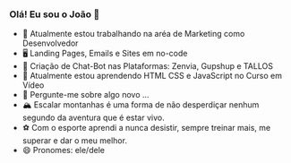 ### Olá! Eu sou o João 👋

- 🔭 Atualmente estou trabalhando na aréa de Marketing como Desenvolvedor
- 🖥 Landing Pages, Emails e Sites em no-code
- 🤖 Criação de Chat-Bot nas Plataformas: Zenvia, Gupshup e TALLOS
- 🌱 Atualmente estou aprendendo HTML CSS e JavaScript no Curso em Vídeo
- 💬 Pergunte-me sobre algo novo ...
- 🏔️ Escalar montanhas é uma forma de não desperdiçar nenhum segundo da aventura que é estar vivo.
- ⚽ Com o esporte aprendi a nunca desistir, sempre treinar mais, me superar e dar o meu melhor.
- 😄 Pronomes: ele/dele
